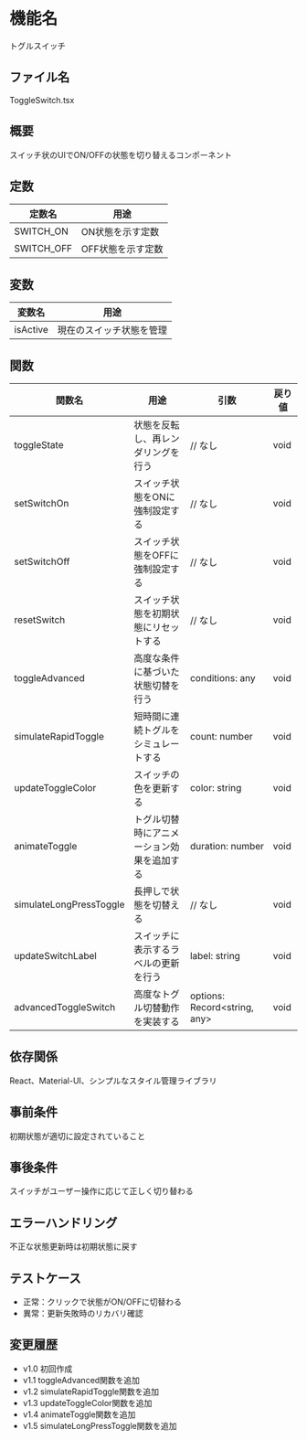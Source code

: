 # 機能名
トグルスイッチ

## ファイル名
ToggleSwitch.tsx

## 概要
スイッチ状のUIでON/OFFの状態を切り替えるコンポーネント

## 定数
| 定数名         | 用途                           |
| -------------- | ------------------------------ |
| SWITCH_ON      | ON状態を示す定数                  |
| SWITCH_OFF     | OFF状態を示す定数                 |

## 変数
| 変数名      | 用途                           |
| ----------- | ------------------------------ |
| isActive    | 現在のスイッチ状態を管理              |

## 関数
| 関数名                 | 用途                                          | 引数                                          | 戻り値 |
| ---------------------- | --------------------------------------------- | --------------------------------------------- | ------ |
| toggleState            | 状態を反転し、再レンダリングを行う              | // なし                                      | void   |
| setSwitchOn            | スイッチ状態をONに強制設定する                   | // なし                                      | void   |
| setSwitchOff           | スイッチ状態をOFFに強制設定する                  | // なし                                      | void   |
| resetSwitch            | スイッチ状態を初期状態にリセットする              | // なし                                      | void   |
| toggleAdvanced         | 高度な条件に基づいた状態切替を行う                | conditions: any                               | void   |
| simulateRapidToggle    | 短時間に連続トグルをシミュレートする             | count: number                                 | void   |
| updateToggleColor      | スイッチの色を更新する                          | color: string                                 | void   |
| animateToggle          | トグル切替時にアニメーション効果を追加する         | duration: number                              | void   |
| simulateLongPressToggle| 長押しで状態を切替える                          | // なし                                      | void   |
| updateSwitchLabel      | スイッチに表示するラベルの更新を行う              | label: string                                 | void   |
| advancedToggleSwitch   | 高度なトグル切替動作を実装する                   | options: Record<string, any>                  | void   |

## 依存関係
React、Material-UI、シンプルなスタイル管理ライブラリ

## 事前条件
初期状態が適切に設定されていること

## 事後条件
スイッチがユーザー操作に応じて正しく切り替わる

## エラーハンドリング
不正な状態更新時は初期状態に戻す

## テストケース
- 正常：クリックで状態がON/OFFに切替わる
- 異常：更新失敗時のリカバリ確認

## 変更履歴
- v1.0 初回作成  
- v1.1 toggleAdvanced関数を追加  
- v1.2 simulateRapidToggle関数を追加  
- v1.3 updateToggleColor関数を追加  
- v1.4 animateToggle関数を追加  
- v1.5 simulateLongPressToggle関数を追加
